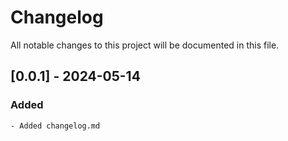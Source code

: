 # Changelog
All notable changes to this project will be documented in this file.

## [0.0.1] - 2024-05-14
### Added
    - Added changelog.md